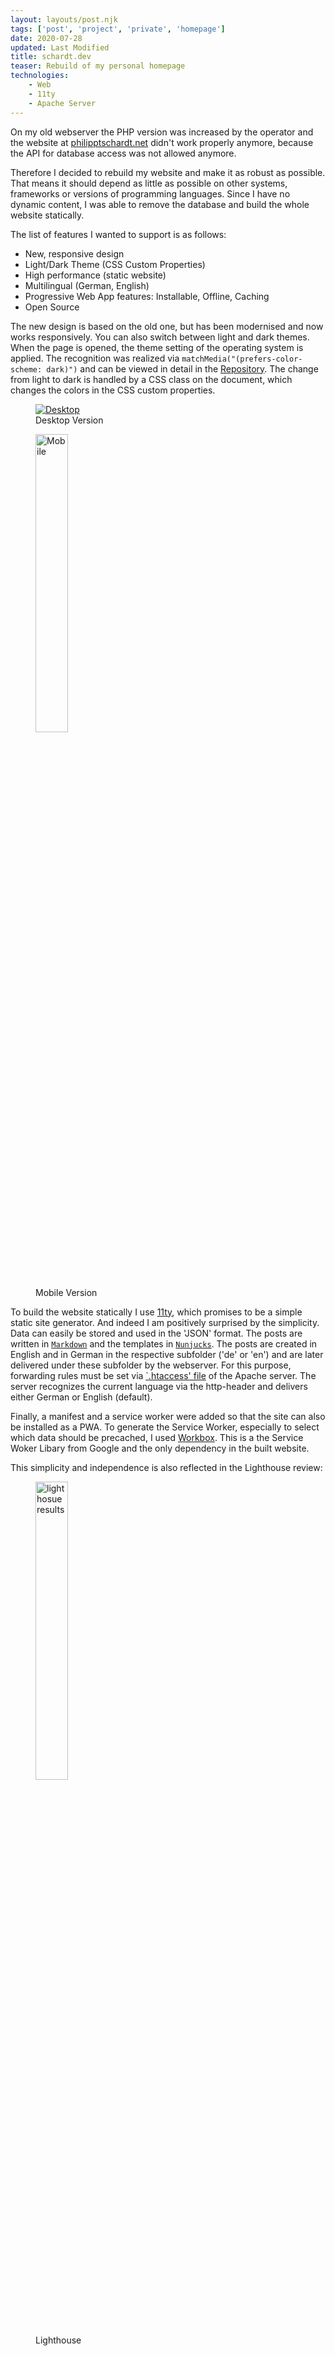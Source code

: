 ```yaml
---
layout: layouts/post.njk
tags: ['post', 'project', 'private', 'homepage']
date: 2020-07-28
updated: Last Modified
title: schardt.dev
teaser: Rebuild of my personal homepage
technologies:
    - Web
    - 11ty
    - Apache Server
---
```



On my old webserver the PHP version was increased by the operator and the website at [philipptschardt.net](https://philippschardt.net) didn't work properly anymore, because the API for database access was not allowed anymore.

Therefore I decided to rebuild my website and make it as robust as possible. That means it should depend as little as possible on other systems, frameworks or versions of programming languages. Since I have no dynamic content, I was able to remove the database and build the whole website statically.

The list of features I wanted to support is as follows:

- New, responsive design
- Light/Dark Theme (CSS Custom Properties)
- High performance (static website)
- Multilingual (German, English)
- Progressive Web App features: Installable, Offline, Caching
- Open Source

The new design is based on the old one, but has been modernised and now works responsively. You can also switch between light and dark themes. When the page is opened, the theme setting of the operating system is applied. The recognition was realized via `matchMedia("(prefers-color-scheme: dark)")` and can be viewed in detail in the [Repository](https://github.com/philippone/schardt.dev/blob/master/src/assets/utils/theme.js). The change from light to dark is handled by a CSS class on the document, which changes the colors in the CSS custom properties.

<div class="figure-container">
    <figure>
        <a href="{{'/assets/pwa/screenshots/desktop.png' | url}}">
            <img src="{{'/assets/pwa/screenshots/desktop.png' | url}}"alt="Desktop" />
        </a>
        <figcaption > Desktop Version </figcaption>
    </figure>
    <div class="figure-seperator"></div>
    <figure>
        <a href="{{'/assets/pwa/screenshots/mobile.png' | url}}">
            <img src="{{'/assets/pwa/screenshots/mobile.png' | url}}"alt="Mobile" style="width: 35%" />
        </a>
        <figcaption > Mobile Version </figcaption>
    </figure>
</div>

To build the website statically I use [11ty](https://www.11ty.dev/), which promises to be a simple static site generator. And indeed I am positively surprised by the simplicity. Data can easily be stored and used in the 'JSON' format. The posts are written in [`Markdown`](https://markdown.de/) and the templates in [`Nunjucks`](https://mozilla.github.io/nunjucks/). The posts are created in English and in German in the respective subfolder ('de' or 'en') and are later delivered under these subfolder by the webserver. For this purpose, forwarding rules must be set via [`.htaccess' file](https://github.com/philippone/schardt.dev/blob/master/src/.htaccess) of the Apache server. The server recognizes the current language via the http-header and delivers either German or English (default).

Finally, a manifest and a service worker were added so that the site can also be installed as a PWA. To generate the Service Worker, especially to select which data should be precached, I used [Workbox](https://developers.google.com/web/tools/workbox). This is a the Service Woker Libary from Google and the only dependency in the built website.

This simplicity and independence is also reflected in the Lighthouse review:

<figure>
        <a href="{{'/assets/projects/homepage-schardt-dev/schardt-dev-lighthouse.png' | url}}">
            <img src="{{'/assets/projects/homepage-schardt-dev/schardt-dev-lighthouse.png' | url}}"alt="lighthosue results" style="width: 35%" />
        </a>
        <figcaption > Lighthouse</figcaption>
</figure>

